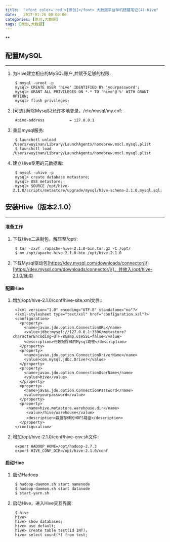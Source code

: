 ```yaml
---
title:  "<font color='red'>[原创]</font> 大数据平台单机搭建笔记(4)-Hive"
date:   2017-01-26 00:00:00
categories: [原创,大数据]
tags: [原创,大数据]
---
```


**

## 配置MySQL
---

1. 为Hive建立相应的MySQL账户,并赋予足够的权限:

		$ mysql -uroot -p
		mysql> CREATE USER 'hive' IDENTIFIED BY 'yourpassword';
		mysql> GRANT ALL PRIVILEGES ON *.* TO 'hive'@'%' WITH GRANT OPTION;
		mysql> flush privileges;

2. [可选] 解除Mysql只允许本地登录，/etc/mysql/my.cnf:

		#bind-address           = 127.0.0.1

3. 重启mysql服务:

		$ launchctl unload /Users/wuyinan/Library/LaunchAgents/homebrew.mxcl.mysql.plist
		$ launchctl load /Users/wuyinan/Library/LaunchAgents/homebrew.mxcl.mysql.plist

4. 建立Hive专用的元数据库:

		$ mysql -uhive -p
		mysql> create database metastore;
		mysql> USE metastore;
		mysql> SOURCE /opt/hive-2.1.0/scripts/metastore/upgrade/mysql/hive-schema-2.1.0.mysql.sql;

## 安装Hive（版本2.1.0）
---

#### 准备工作 
1. 下载Hive二进制包，解压至/opt/:

		$ tar -zxvf ./apache-hive-2.1.0-bin.tar.gz -C /opt/
		$ mv /opt/apache-hive-2.1.0-bin /opt/hive-2.1.0

2. 下载Mysql驱动包[https://dev.mysql.com/downloads/connector/j/][https://dev.mysql.com/downloads/connector/j/]，并放入/opt/hive-2.1.0/lib中

#### 配置Hive
1. 增加/opt/hive-2.1.0/conf/hive-site.xml文件::

		<?xml version="1.0" encoding="UTF-8" standalone="no"?>
		<?xml-stylesheet type="text/xsl" href="configuration.xsl"?>
		<configuration>
		  <property>
		    <name>javax.jdo.option.ConnectionURL</name>
		    <value>jdbc:mysql://127.0.0.1:3306/metastore?characterEncoding=UTF-8&amp;useSSL=false</value>
		    <description>元数据存储的Mysql路径</description>
		  </property>
		  <property>
		    <name>javax.jdo.option.ConnectionDriverName</name>
		    <value>com.mysql.jdbc.Driver</value>
		  </property>
		  <property>
		    <name>javax.jdo.option.ConnectionUserName</name>
		    <value>hive</value>
		  </property>
		  <property>
		    <name>javax.jdo.option.ConnectionPassword</name>
		    <value>yourpassword</value>
		  </property>
		  <property>
		     <name>hive.metastore.warehouse.dir</name>
		     <value>/hive/warehouse</value>
		     <description>数据存储的HDFS路径</description>
		  </property>
		</configuration>

2. 增加/opt/hive-2.1.0/conf/hive-env.sh文件:
		
		export HADOOP_HOME=/opt/hadoop-2.7.3
		export HIVE_CONF_DIR=/opt/hive-2.1.0/conf	

#### 启动Hive
1. 启动Hadoop
		
		$ hadoop-daemon.sh start namenode
		$ hadoop-daemon.sh start datanode
		$ start-yarn.sh

2. 启动Hive，进入Hive交互界面:

		$ hive
		hive>
		hive> show databases;
		hive> use default;
		hive> create table test(id INT);
		hive> select count(*) from test;




